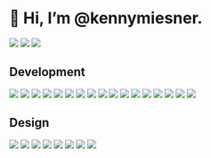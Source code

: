 # 👋 Hi, I’m @kennymiesner.
<a href="https://www.linkedin.com/in/kennymiesner/" target="_blank"><img src = "https://img.shields.io/badge/-LinkedIn-333333?style=flat&logo=linkedin&logoColor=3766c2"></a> <a href="https://twitter.com/kennymiesner" target="_blank"><img src = "https://img.shields.io/badge/-Twitter-333333?style=flat&logo=twitter"></a>
<a href="https://dribbble.com/kennymiesner" target="_blank"><img src="https://img.shields.io/badge/-Dribbble-333333?style=flat&logo=dribbble"></a>

## Development

<img src="https://img.shields.io/badge/-HTML-333333?style=flat&logo=HTML5"> <img src = "https://img.shields.io/badge/-CSS-333333?style=flat&logo=CSS3&logoColor=1572B6">
<img src="https://img.shields.io/badge/-JavaScript-333333?style=flat&logo=javascript">
<img src="https://img.shields.io/badge/-Python-333333?style=flat&logo=python">
<img src="https://img.shields.io/badge/-Bootstrap-333333?style=flat&logo=bootstrap">
<img src="https://img.shields.io/badge/-Less-333333?style=flat&logo=less">
<img src="https://img.shields.io/badge/-Sass-333333?style=flat&logo=sass">
<img src="https://img.shields.io/badge/-React-333333?style=flat&logo=react">
<img src="https://img.shields.io/badge/-Redux-333333?style=flat&logo=redux&logoColor=764abc">
<img src="https://img.shields.io/badge/-Express.js-333333?style=flat&logo=express">
<img src="https://img.shields.io/badge/-Node.js-333333?style=flat&logo=Node.js">
<img src="http://img.shields.io/badge/-Git-333333?style=flat&logo=git">
<img src="http://img.shields.io/badge/-Github-333333?style=flat&logo=github">
<img src="http://img.shields.io/badge/-VS%20Code-333333?style=flat&logo=visual%20studio%20code&logoColor=007acc">
<img src="http://img.shields.io/badge/-Heroku-333333?style=flat&logo=heroku&logoColor=400099">
<img src="http://img.shields.io/badge/-Vercel-333333?style=flat&logo=vercel">
<img src="http://img.shields.io/badge/-Netlify-333333?style=flat&logo=netlify">

## Design

<img src="https://img.shields.io/badge/-Webflow-333333?style=flat&logo=webflow&logoColor=4253ff"> <img src = "https://img.shields.io/badge/-Figma-333333?style=flat&logo=figma">
<img src="https://img.shields.io/badge/-Sketch-333333?style=flat&logo=sketch">
<img src="https://img.shields.io/badge/-InVision-333333?style=flat&logo=invision">
<img src="https://img.shields.io/badge/-Hotjar-333333?style=flat&logo=hotjar">
<img src="https://img.shields.io/badge/-XD-333333?style=flat&logo=adobe-xd">
<img src="https://img.shields.io/badge/-Illustrator-333333?style=flat&logo=adobe-illustrator">
<img src="https://img.shields.io/badge/-Photoshop-333333?style=flat&logo=adobe-photoshop">
